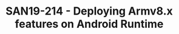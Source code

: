 ---
categories:
- san19
description: Armv8.2 features has been announced a few years ago, but the uptake of
  Armv8.2 features in Android has been slow. In 2018, flagship Android phones with
  ARMv8.2 features start to appear in the market. It is important that Arms partners
  products fully exploit the latest architectural features.<br /> <br /> In this presentation,
  we will share our story of deploying ARMv8.x features in Android Runtime (ART),
  go over the challenges and solutions for enabling those features in lower Android
  layers, and the optimisations we eventually developed in ART with ARMv8.x instructions.<br
  /> <br /> We will also share the simulator solution we developed for testing & debugging
  ARMv8.x features easily for Android Runtime without the need of actual hardware.
image:
  featured: 'true'
  path: /assets/images/featured-images/san19/SAN19-214.png
session_attendee_num: '10'
session_id: SAN19-214
session_room: Sunset IV (Session 2)
session_slot:
  end_time: '2019-09-24 12:25:00'
  start_time: '2019-09-24 12:00:00'
session_speakers:
- speaker_bio: Xueliang Zhong is currently the teach lead of LCG ART team.
  speaker_company: Arm
  speaker_image: /assets/images/speakers/san19/xueliang-zhong.jpg
  speaker_location: ''
  speaker_name: Xueliang Zhong
  speaker_position: Tech Lead
  speaker_url: ''
  speaker_username: xueliang.zhong
session_track: Android
tag: session
tags:
- Android
title: SAN19-214 - Deploying Armv8.x features on Android Runtime
---
